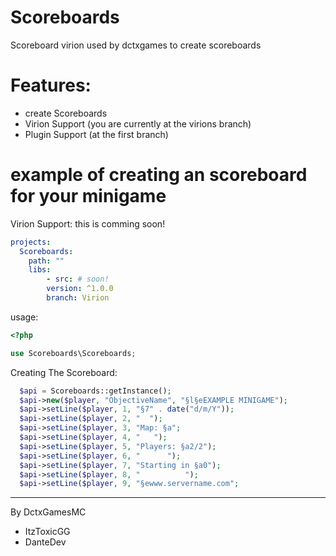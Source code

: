 # Scoreboards
Scoreboard virion used by dctxgames to create scoreboards
# Features:
- create Scoreboards
- Virion Support (you are currently at the virions branch)
- Plugin Support (at the first branch)
# example of creating an scoreboard for your minigame
Virion Support: this is comming soon!
```yml
projects:
  Scoreboards:
    path: ""
    libs:
        - src: # soon!
        version: ^1.0.0
        branch: Virion
```
usage:
```php
<?php

use Scoreboards\Scoreboards;
```
Creating The Scoreboard:
```php
  $api = Scoreboards::getInstance();
  $api->new($player, "ObjectiveName", "§l§eEXAMPLE MINIGAME");
  $api->setLine($player, 1, "§7" . date("d/m/Y"));
  $api->setLine($player, 2, "  ");
  $api->setLine($player, 3, "Map: §a";
  $api->setLine($player, 4, "   ");
  $api->setLine($player, 5, "Players: §a2/2");
  $api->setLine($player, 6, "      ");
  $api->setLine($player, 7, "Starting in §a0");
  $api->setLine($player, 8, "          ");
  $api->setLine($player, 9, "§ewww.servername.com";
```
-----------
By DctxGamesMC
- ItzToxicGG
- DanteDev

